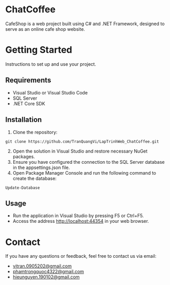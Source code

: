 # ChatCoffee
CafeShop is a web project built using C# and .NET Framework, designed to serve as an online cafe shop website.
# Getting Started
Instructions to set up and use your project.

## Requirements
- Visual Studio or Visual Studio Code
- SQL Server
- .NET Core SDK
## Installation
1. Clone the repository:
```
git clone https://github.com/TranQuangVi/LapTrinhWeb_ChatCoffee.git
```
2. Open the solution in Visual Studio and restore necessary NuGet packages.
3. Ensure you have configured the connection to the SQL Server database in the appsettings.json file.
4. Open Package Manager Console and run the following command to create the database:
```
Update-Database
```
## Usage
- Run the application in Visual Studio by pressing F5 or Ctrl+F5.
- Access the address [http://localhost:44354](https://localhost:44354/) in your web browser.

# Contact
If you have any questions or feedback, feel free to contact us via email: 
- vitran.0905202@gmail.com
- phamtrongquoc4322@gmail.com
- hieunguyen.190102@gmail.com
